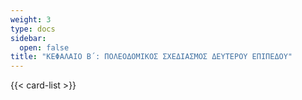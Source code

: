 ```yaml
---
weight: 3
type: docs
sidebar:
  open: false
title: "ΚΕΦΑΛΑΙΟ Β΄: ΠΟΛΕΟΔΟΜΙΚΟΣ ΣΧΕΔΙΑΣΜΟΣ ΔΕΥΤΕΡΟΥ ΕΠΙΠΕΔΟΥ"
---
```


{{< card-list >}}
